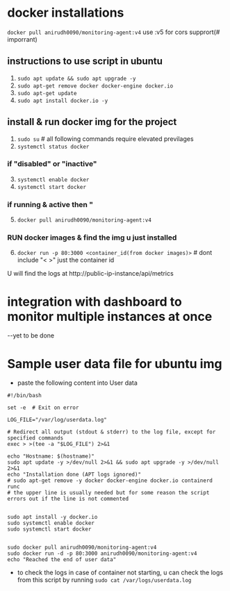 # docker installations
`docker pull anirudh0090/monitoring-agent:v4`
use :v5 for cors supprort(# imporrant)

## instructions to use script in ubuntu
1. `sudo apt update && sudo apt upgrade -y`
2. `sudo apt-get remove docker docker-engine docker.io`
3. `sudo apt-get update`
4. `sudo apt install docker.io -y`

## install & run docker img for the project

1. `sudo su` # all following commands require elevated previlages
2. `systemctl status docker`
### if "disabled" or "inactive"
3. `systemctl enable docker`
4. `systemctl start docker`
### if running & active then "
5. `docker pull anirudh0090/monitoring-agent:v4`
### RUN docker images & find the img u just installed
6. `docker run -p 80:3000 <container_id(from docker images)>` # dont include "< >" just the container id

U will find the logs at http://public-ip-instance/api/metrics

# integration with dashboard to monitor multiple instances at once
--yet to be done

# Sample user data file for ubuntu img
- paste the following content into User data
```
#!/bin/bash

set -e  # Exit on error

LOG_FILE="/var/log/userdata.log"

# Redirect all output (stdout & stderr) to the log file, except for specified commands
exec > >(tee -a "$LOG_FILE") 2>&1

echo "Hostname: $(hostname)"
sudo apt update -y >/dev/null 2>&1 && sudo apt upgrade -y >/dev/null 2>&1
echo "Installation done (APT logs ignored)"
# sudo apt-get remove -y docker docker-engine docker.io containerd runc
# the upper line is usually needed but for some reason the script errors out if the line is not commented


sudo apt install -y docker.io
sudo systemctl enable docker
sudo systemctl start docker


sudo docker pull anirudh0090/monitoring-agent:v4
sudo docker run -d -p 80:3000 anirudh0090/monitoring-agent:v4
echo "Reached the end of user data"
```

- to check the logs in case of container not starting, u can check the logs from this script by running
`sudo cat /var/logs/userdata.log`
